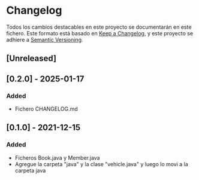 # Changelog
Todos los cambios destacables en este proyecto se documentarán en este fichero.
Este formato está basado en [Keep a Changelog](https://keepachangelog.com/en/1.0.0/), y este proyecto se adhiere a [Semantic Versioning](https://semver.org/spec/v2.0.0.html).

## [Unreleased]

## [0.2.0] - 2025-01-17
### Added
- Fichero CHANGELOG.md

## [0.1.0] - 2021-12-15
### Added
- Ficheros Book.java y Member.java
- Agregue la carpeta "java" y la clase "vehicle.java" y luego lo movi a la carpeta java
